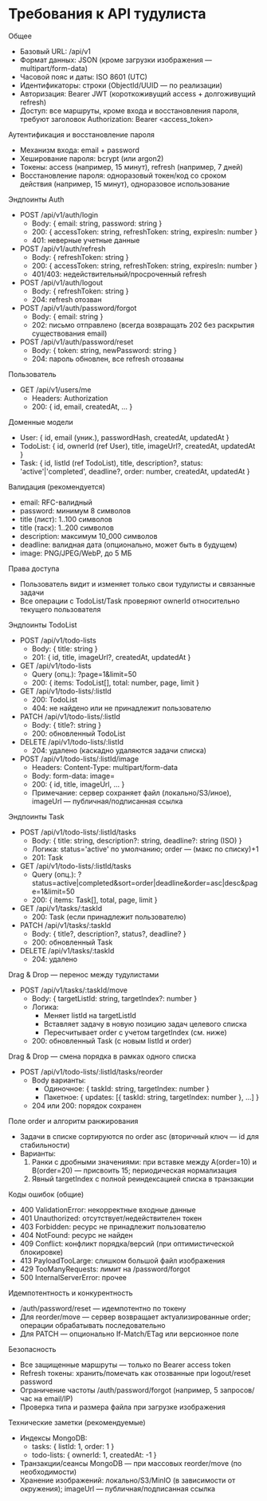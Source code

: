 # Требования к API тудулиста

Общее
- Базовый URL: /api/v1
- Формат данных: JSON (кроме загрузки изображения — multipart/form-data)
- Часовой пояс и даты: ISO 8601 (UTC)
- Идентификаторы: строки (ObjectId/UUID — по реализации)
- Авторизация: Bearer JWT (короткоживущий access + долгоживущий refresh)
- Доступ: все маршруты, кроме входа и восстановления пароля, требуют заголовок Authorization: Bearer <access_token>

Аутентификация и восстановление пароля
- Механизм входа: email + password
- Хеширование пароля: bcrypt (или argon2)
- Токены: access (например, 15 минут), refresh (например, 7 дней)
- Восстановление пароля: одноразовый токен/код со сроком действия (например, 15 минут), одноразовое использование

Эндпоинты Auth
- POST /api/v1/auth/login
  - Body: { email: string, password: string }
  - 200: { accessToken: string, refreshToken: string, expiresIn: number }
  - 401: неверные учетные данные
- POST /api/v1/auth/refresh
  - Body: { refreshToken: string }
  - 200: { accessToken: string, refreshToken: string, expiresIn: number }
  - 401/403: недействительный/просроченный refresh
- POST /api/v1/auth/logout
  - Body: { refreshToken: string }
  - 204: refresh отозван
- POST /api/v1/auth/password/forgot
  - Body: { email: string }
  - 202: письмо отправлено (всегда возвращать 202 без раскрытия существования email)
- POST /api/v1/auth/password/reset
  - Body: { token: string, newPassword: string }
  - 204: пароль обновлен, все refresh отозваны

Пользователь
- GET /api/v1/users/me
  - Headers: Authorization
  - 200: { id, email, createdAt, ... }

Доменные модели
- User: { id, email (уник.), passwordHash, createdAt, updatedAt }
- TodoList: { id, ownerId (ref User), title, imageUrl?, createdAt, updatedAt }
- Task: { id, listId (ref TodoList), title, description?, status: 'active'|'completed', deadline?, order: number, createdAt, updatedAt }

Валидация (рекомендуется)
- email: RFC-валидный
- password: минимум 8 символов
- title (лист): 1..100 символов
- title (таск): 1..200 символов
- description: максимум 10_000 символов
- deadline: валидная дата (опционально, может быть в будущем)
- image: PNG/JPEG/WebP, до 5 МБ

Права доступа
- Пользователь видит и изменяет только свои тудулисты и связанные задачи
- Все операции с TodoList/Task проверяют ownerId относительно текущего пользователя

Эндпоинты TodoList
- POST /api/v1/todo-lists
  - Body: { title: string }
  - 201: { id, title, imageUrl?, createdAt, updatedAt }
- GET /api/v1/todo-lists
  - Query (опц.): ?page=1&limit=50
  - 200: { items: TodoList[], total: number, page, limit }
- GET /api/v1/todo-lists/:listId
  - 200: TodoList
  - 404: не найдено или не принадлежит пользователю
- PATCH /api/v1/todo-lists/:listId
  - Body: { title?: string }
  - 200: обновленный TodoList
- DELETE /api/v1/todo-lists/:listId
  - 204: удалено (каскадно удаляются задачи списка)
- POST /api/v1/todo-lists/:listId/image
  - Headers: Content-Type: multipart/form-data
  - Body: form-data: image=<file>
  - 200: { id, title, imageUrl, ... }
  - Примечание: сервер сохраняет файл (локально/S3/иное), imageUrl — публичная/подписанная ссылка

Эндпоинты Task
- POST /api/v1/todo-lists/:listId/tasks
  - Body: { title: string, description?: string, deadline?: string (ISO) }
  - Логика: status='active' по умолчанию; order — (макс по списку)+1
  - 201: Task
- GET /api/v1/todo-lists/:listId/tasks
  - Query (опц.): ?status=active|completed&sort=order|deadline&order=asc|desc&page=1&limit=50
  - 200: { items: Task[], total, page, limit }
- GET /api/v1/tasks/:taskId
  - 200: Task (если принадлежит пользователю)
- PATCH /api/v1/tasks/:taskId
  - Body: { title?, description?, status?, deadline? }
  - 200: обновленный Task
- DELETE /api/v1/tasks/:taskId
  - 204: удалено

Drag & Drop — перенос между тудулистами
- POST /api/v1/tasks/:taskId/move
  - Body: { targetListId: string, targetIndex?: number }
  - Логика:
    - Меняет listId на targetListId
    - Вставляет задачу в новую позицию задач целевого списка
    - Пересчитывает order c учетом targetIndex (см. ниже)
  - 200: обновленный Task (с новым listId и order)

Drag & Drop — смена порядка в рамках одного списка
- POST /api/v1/todo-lists/:listId/tasks/reorder
  - Body варианты:
    - Одиночное: { taskId: string, targetIndex: number }
    - Пакетное: { updates: [{ taskId: string, targetIndex: number }, ...] }
  - 204 или 200: порядок сохранен

Поле order и алгоритм ранжирования
- Задачи в списке сортируются по order asc (вторичный ключ — id для стабильности)
- Варианты:
  1) Ранки с дробными значениями: при вставке между A(order=10) и B(order=20) — присвоить 15; периодическая нормализация
  2) Явный targetIndex с полной реиндексацией списка в транзакции

Коды ошибок (общие)
- 400 ValidationError: некорректные входные данные
- 401 Unauthorized: отсутствует/недействителен токен
- 403 Forbidden: ресурс не принадлежит пользователю
- 404 NotFound: ресурс не найден
- 409 Conflict: конфликт порядка/версий (при оптимистической блокировке)
- 413 PayloadTooLarge: слишком большой файл изображения
- 429 TooManyRequests: лимит на /password/forgot
- 500 InternalServerError: прочее

Идемпотентность и конкурентность
- /auth/password/reset — идемпотентно по токену
- Для reorder/move — сервер возвращает актуализированные order; операции обрабатывать последовательно
- Для PATCH — опционально If-Match/ETag или версионное поле

Безопасность
- Все защищенные маршруты — только по Bearer access token
- Refresh токены: хранить/помечать как отозванные при logout/reset password
- Ограничение частоты /auth/password/forgot (например, 5 запросов/час на email/IP)
- Проверка типа и размера файла при загрузке изображения

Технические заметки (рекомендуемые)
- Индексы MongoDB:
  - tasks: { listId: 1, order: 1 }
  - todo-lists: { ownerId: 1, createdAt: -1 }
- Транзакции/сеансы MongoDB — при массовых reorder/move (по необходимости)
- Хранение изображений: локально/S3/MinIO (в зависимости от окружения); imageUrl — публичная/подписанная ссылка
